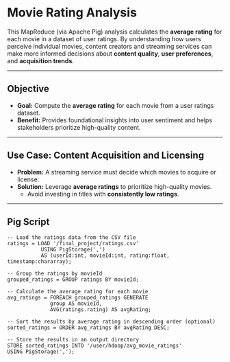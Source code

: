 # Movie Rating Analysis

This MapReduce (via Apache Pig) analysis calculates the **average rating** for each movie in a dataset of user ratings. By understanding how users perceive individual movies, content creators and streaming services can make more informed decisions about **content quality**, **user preferences**, and **acquisition trends**.

---

## Objective

- **Goal:** Compute the **average rating** for each movie from a user ratings dataset.
- **Benefit:** Provides foundational insights into user sentiment and helps stakeholders prioritize high-quality content.

---

## Use Case: Content Acquisition and Licensing

- **Problem:** A streaming service must decide which movies to acquire or license.
- **Solution:** Leverage **average ratings** to prioritize high-quality movies.
  - Avoid investing in titles with **consistently low ratings**.

---

## Pig Script

```pig
-- Load the ratings data from the CSV file
ratings = LOAD '/final_project/ratings.csv' 
           USING PigStorage(',')  
           AS (userId:int, movieId:int, rating:float, timestamp:chararray);

-- Group the ratings by movieId
grouped_ratings = GROUP ratings BY movieId;

-- Calculate the average rating for each movie
avg_ratings = FOREACH grouped_ratings GENERATE 
              group AS movieId, 
              AVG(ratings.rating) AS avgRating;

-- Sort the results by average rating in descending order (optional)
sorted_ratings = ORDER avg_ratings BY avgRating DESC;

-- Store the results in an output directory
STORE sorted_ratings INTO '/user/hdoop/avg_movie_ratings' 
USING PigStorage(',');
```